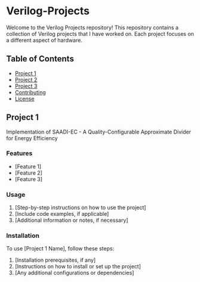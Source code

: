 # Verilog-Projects

Welcome to the Verilog Projects repository! This repository contains a collection of Verilog projects that I have worked on. Each project focuses on a different aspect of hardware.

## Table of Contents

- [Project 1](#project-1)
- [Project 2](#project-2)
- [Project 3](#project-3)
- [Contributing](#contributing)
- [License](#license)

## Project 1

Implementation of SAADI-EC - A Quality-Configurable Approximate
Divider for Energy Efficiency

### Features

- [Feature 1]
- [Feature 2]
- [Feature 3]

### Usage

1. [Step-by-step instructions on how to use the project]
2. [Include code examples, if applicable]
3. [Additional information or notes, if necessary]

### Installation

To use [Project 1 Name], follow these steps:

1. [Installation prerequisites, if any]
2. [Instructions on how to install or set up the project]
3. [Any additional configurations or dependencies]
